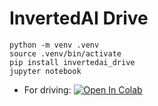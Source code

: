 # InvertedAI Drive
```
python -m venv .venv
source .venv/bin/activate
pip install invertedai_drive
jupyter notebook
```
- For driving:
[![Open In Colab](https://colab.research.google.com/assets/colab-badge.svg)](https://colab.research.google.com/github/inverted-ai/invertedai-drive/blob/master/Drive-Demo.ipynb)
